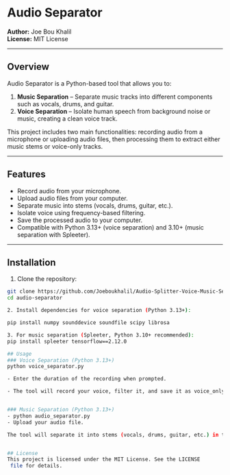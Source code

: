 # Audio Separator

**Author:** Joe Bou Khalil  
**License:** MIT License  

---

## Overview

Audio Separator is a Python-based tool that allows you to:  

1. **Music Separation** – Separate music tracks into different components such as vocals, drums, and guitar.  
2. **Voice Separation** – Isolate human speech from background noise or music, creating a clean voice track.  

This project includes two main functionalities: recording audio from a microphone or uploading audio files, then processing them to extract either music stems or voice-only tracks.

---

## Features

- Record audio from your microphone.
- Upload audio files from your computer.
- Separate music into stems (vocals, drums, guitar, etc.).
- Isolate voice using frequency-based filtering.
- Save the processed audio to your computer.
- Compatible with Python 3.13+ (voice separation) and 3.10+ (music separation with Spleeter).

---

## Installation

1. Clone the repository:

```bash
git clone https://github.com/Joeboukhalil/Audio-Splitter-Voice-Music-Separator.git
cd audio-separator

2. Install dependencies for voice separation (Python 3.13+):

pip install numpy sounddevice soundfile scipy librosa

3. For music separation (Spleeter, Python 3.10+ recommended):
pip install spleeter tensorflow==2.12.0

## Usage
### Voice Separation (Python 3.13+)
python voice_separator.py

- Enter the duration of the recording when prompted.

- The tool will record your voice, filter it, and save it as voice_only.wav.


### Music Separation (Python 3.13+)
- python audio_separator.py
- Upload your audio file.

The tool will separate it into stems (vocals, drums, guitar, etc.) in the output folder.


## License
This project is licensed under the MIT License. See the LICENSE
 file for details.
